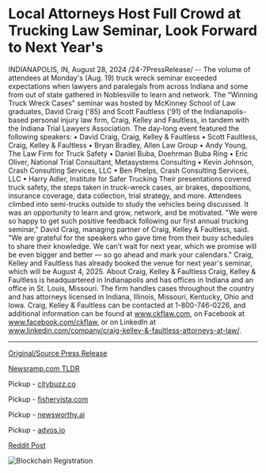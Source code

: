 # Local Attorneys Host Full Crowd at Trucking Law Seminar, Look Forward to Next Year's

INDIANAPOLIS, IN, August 28, 2024 /24-7PressRelease/ -- The volume of attendees at Monday's (Aug. 19) truck wreck seminar exceeded expectations when lawyers and paralegals from across Indiana and some from out of state gathered in Noblesville to learn and network.  The "Winning Truck Wreck Cases" seminar was hosted by McKinney School of Law graduates, David Craig ('85) and Scott Faultless ('91) of the Indianapolis-based personal injury law firm, Craig, Kelley and Faultless, in tandem with the Indiana Trial Lawyers Association. The day-long event featured the following speakers:  •	David Craig, Craig, Kelley & Faultless •	Scott Faultless, Craig, Kelley & Faultless •	Bryan Bradley, Allen Law Group •	Andy Young, The Law Firm for Truck Safety •	Daniel Buba, Doehrman Buba Ring •	Eric Oliver, National Trial Consultant, Metasystems Consulting •	Kevin Johnson, Crash Consulting Services, LLC •	Ben Phelps, Crash Consulting Services, LLC •	Harry Adler, Institute for Safer Trucking  Their presentations covered truck safety, the steps taken in truck-wreck cases, air brakes, depositions, insurance coverage, data collection, trial strategy, and more. Attendees climbed into semi-trucks outside to study the vehicles being discussed. It was an opportunity to learn and grow, network, and be motivated.   "We were so happy to get such positive feedback following our first annual trucking seminar," David Craig, managing partner of Craig, Kelley & Faultless, said. "We are grateful for the speakers who gave time from their busy schedules to share their knowledge. We can't wait for next year, which we promise will be even bigger and better — so go ahead and mark your calendars."   Craig, Kelley and Faultless has already booked the venue for next year's seminar, which will be August 4, 2025.  About Craig, Kelley & Faultless   Craig, Kelley & Faultless is headquartered in Indianapolis and has offices in Indiana and an office in St. Louis, Missouri. The firm handles cases throughout the country and has attorneys licensed in Indiana, Illinois, Missouri, Kentucky, Ohio and Iowa. Craig, Kelley & Faultless can be contacted at 1-800-746-0226, and additional information can be found at www.ckflaw.com, on Facebook at www.facebook.com/ckflaw, or on LinkedIn at www.linkedin.com/company/craig-kelley-&-faultless-attorneys-at-law/. 

---

[Original/Source Press Release](https://www.24-7pressrelease.com/press-release/513841/local-attorneys-host-full-crowd-at-trucking-law-seminar-look-forward-to-next-years)
                    

[Newsramp.com TLDR](https://newsramp.com/curated-news/legal-experts-convene-for-winning-truck-wreck-cases-seminar/4d7aa0e48e43a0b2027084a07ff68b93) 


Pickup - [citybuzz.co](https://citybuzz.co/2024/08/28/successful-truck-wreck-seminar-draws-large-crowd-sets-stage-for-annual-event)

Pickup - [fishervista.com](https://fishervista.com/en/indiana-attorneys-gather-full-house-for-inaugural-trucking-law-seminar/20246323)

Pickup - [newsworthy.ai](https://newsworthy.ai/curated/inaugural-truck-wreck-seminar-draws-large-crowd-sets-stage-for-future-events/20246323)

Pickup - [advos.io](https://advos.io/en/successful-trucking-law-seminar-sets-the-stage-for-next-year-s-event/20246323)
 



[Reddit Post](https://www.reddit.com/r/newsramp/comments/1f3862q/legal_experts_convene_for_winning_truck_wreck/) 



![Blockchain Registration](https://cdn.newsramp.app/24-7PressRelease/qrcode/248/28/markiEGD.webp)